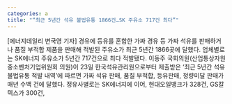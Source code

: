 ```yaml
---
categories: a
title: "“최근 5년간 석유 불법유통 1866건…SK 주유소 717건 최다”"
---
```

[에너지데일리 변국영 기자] 경유에 등유를 혼합한 가짜 경유 등 가짜 석유를 판매하거나 품질 부적합 제품을 판매해 적발된 주유소가 최근 5년간 1866곳에 달했다. 업체별로는 SK에너지 주유소가 5년간 717건으로 최다 적발됐다. 이동주 국회의원(산업통상자원중소벤처기업위원회 의원)이 23일 한국석유관리원으로부터 제출받은 ‘최근 5년간 석유 불법유통 적발 내역’에 따르면 가짜 석유 판매, 품질 부적합, 등유판매, 정량미달 판매가 매년 수백 건에 달했다. 정유사별로는 SK에너지에 이어, 현대오일뱅크가 328건, GS칼텍스가 300건,